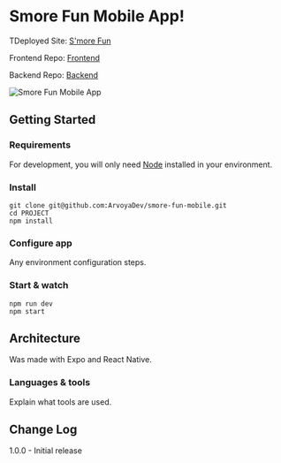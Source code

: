 # Smore Fun Mobile App!

TDeployed Site: [S'more Fun](https://smore-fun.herokuapp.com/)

Frontend Repo: [Frontend](https://github.com/ArvoyaDev/smore-fun-front-end)

Backend Repo: [Backend](https://github.com/ArvoyaDev/smore-fun-back-end)

![Smore Fun Mobile App](./assets/sim.gif)

## Getting Started

### Requirements

For development, you will only need [Node](http://nodejs.org/) installed in your
environment.

### Install

    git clone git@github.com:ArvoyaDev/smore-fun-mobile.git
    cd PROJECT
    npm install

### Configure app

Any environment configuration steps.

### Start & watch

    npm run dev
    npm start

## Architecture

Was made with Expo and React Native.

### Languages & tools

Explain what tools are used.

## Change Log

1.0.0 - Initial release
